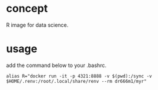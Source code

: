 # concept
R image for data science.

# usage
add the command below to your .bashrc.
```
alias R="docker run -it -p 4321:8888 -v $(pwd):/sync -v $HOME/.renv:/root/.local/share/renv --rm dr666m1/myr"
```
